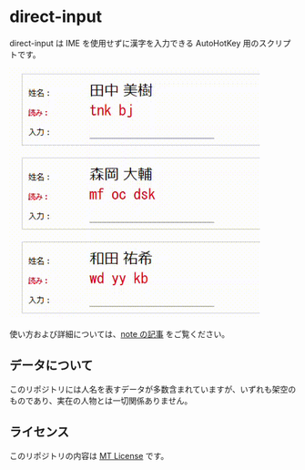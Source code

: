 # direct-input
 
direct-input は IME を使用せずに漢字を入力できる AutoHotKey 用のスクリプトです。

![direct-input](./outputcrop.gif)

使い方および詳細については、[note の記事](https://note.com/kouie/n/nfeccadad26a5) をご覧ください。

## データについて

このリポジトリには人名を表すデータが多数含まれていますが、いずれも架空のものであり、実在の人物とは一切関係ありません。

## ライセンス

このリポジトリの内容は [MT License](./LICENSE) です。

